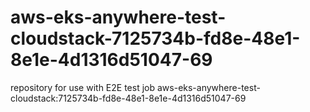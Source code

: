 # aws-eks-anywhere-test-cloudstack-7125734b-fd8e-48e1-8e1e-4d1316d51047-69
repository for use with E2E test job aws-eks-anywhere-test-cloudstack:7125734b-fd8e-48e1-8e1e-4d1316d51047-69
